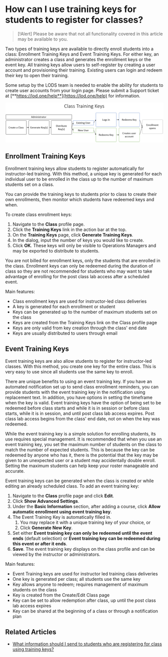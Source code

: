 # How can I use training keys for students to register for classes?

> [!Alert] Please be aware that not all functionality covered in this article may be available to you.

Two types of training keys are available to directly enroll students into a class: Enrollment Training Keys and Event Training Keys. For either key, an administrator creates a class and generates the enrollment keys or the event key. All training keys allow users to self-register by creating a user account and provisioning their training. Existing users can login and redeem their key to open their training. 

Some setup by the LODS team is needed to enable the ability for students to create user accounts from your login page. Please submit a Support ticket at [**https://lod.one/help**](https://lod.one/help) for information.


![](/tms/images/class-training-keys.png)

## Enrollment Training Keys

Enrollment training keys allow students to register automatically for instructor-led training. With this method, a unique key is generated for each individual user to be enrolled in the class up to the number of maximum students set on a class.

You can provide the training keys to students prior to class to create their own enrollments, then monitor which students have redeemed keys and when.

To create class enrollment keys:

1. Navigate to the **Class** profile page.
1. Click the **Training Keys** link in the action bar at the top.
1. On the **Training Keys** page, click **Generate Training Keys**. 
1. In the dialog, input the number of keys you would like to create. 
1. Click **OK**. These keys will only be visible to Operations Managers and may be exported to distribute to students.

You are not billed for enrollment keys, only the students that are enrolled in the class. Enrollment keys can only be redeemed during the duration of class so they are not recommended for students who may want to take advantage of enrolling for the post class lab access after a scheduled event.

Main features:

- Class enrollment keys are used for instructor-led class deliveries
- A key is generated for each enrollment or student
- Keys can be generated up to the number of maximum students set on the class
- Keys are created from the Training Keys link on the Class profile page
- Keys are only valid from key creation through the class' end date
- Keys are usually distributed to users through email

## Event Training Keys

Event training keys are also allow students to register for instructor-led classes. With this method, you create one key for the entire class. This is very easy to use since all students use the same key to enroll.

There are unique benefits to using an event training key. If you have an automated notification set up to send class enrollment reminders, you can provide students with the event training key in the notification using replacement text. In addition, you have options in setting the timeframe when the key is valid. Event training keys have the option of being set to be redeemed before class starts and while it is in session or before class starts, while it is in session, and until post class lab access expires. Post class lab access begins from the class' end date, not on when the key was redeemed.

While the event training key is a simple solution for enrolling students, its use requires special management. It is recommended that when you use an event training key, you set the maximum number of students on the class to match the number of expected students. This is because the key can be redeemed by anyone who has it, there is the potential that the key may be given to an unexpected user or a student may accidentally double enroll. Setting the maximum students can help keep your roster manageable and accurate.

Event training keys can be generated when the class is created or while editing an already scheduled class. To add an event training key:
1. Navigate to the **Class** profile page and click **Edit**.
1. Click **Show Advanced Settings**.
1. Under the **Basic Information** section, after adding a course, click **Allow automatic enrollment using event training key**.
1. The Event Training Key is automatically filled in.
    1. You may replace it with a unique training key of your choice, or
    1. Click **Generate New Key**.
1. Set either **Event training key can only be redeemed until the event ends** (default selection) or **Event training key can be redeemed during this event or after it ends**.
1. **Save**. The event training key displays on the class profile and can be viewed by the instructor or administrators.

Main features:
- Event Training keys are used for instructor led training class deliveries
- One key is generated per class; all students use the same key
- Key allows anyone to redeem; requires management of maximum students on the class
- Key is created from the Create/Edit Class page
- Key can be set to allow redemption after class, up until the post class lab access expires
- Key can be shared at the beginning of a class or through a notification plan

## Related Articles

- [What information should I send to students who are registering for class using training keys?](/tms/tms-administrators/classes/training-keys/information-to-send-to-students-who-are-registering-using-training-keys.md)
